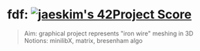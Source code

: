 # fdf: [![jaeskim's 42Project Score](https://badge42.herokuapp.com/api/project/azeraoul/FdF)](https://github.com/thezedzed/fdf)
> Aim: graphical project represents "iron wire" meshing in 3D <br>
> Notions: minilibX, matrix, bresenham algo
